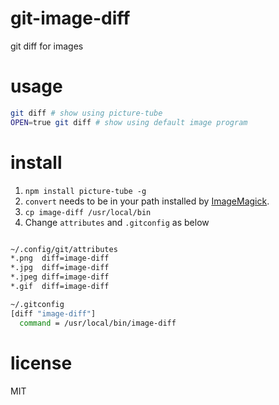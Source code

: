 # git-image-diff

git diff for images

# usage

```bash
git diff # show using picture-tube
OPEN=true git diff # show using default image program
```

# install

1. `npm install picture-tube -g`
2. `convert` needs to be in your path installed by [ImageMagick][imagemagick].
3. `cp image-diff /usr/local/bin`
4. Change `attributes` and `.gitconfig` as below

```bash

~/.config/git/attributes
*.png  diff=image-diff
*.jpg  diff=image-diff
*.jpeg diff=image-diff
*.gif  diff=image-diff

~/.gitconfig
[diff "image-diff"]
  command = /usr/local/bin/image-diff
```

# license

MIT

[imagemagick]: http://www.imagemagick.org
